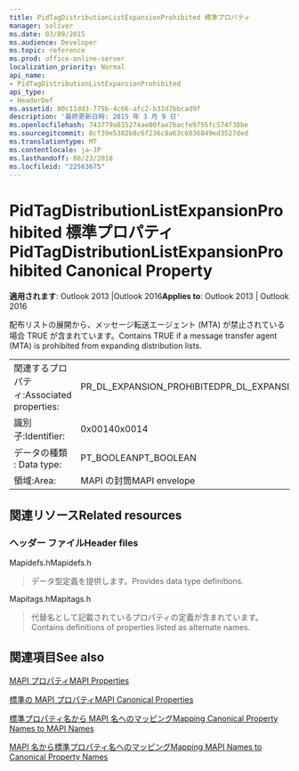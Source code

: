 ```yaml
---
title: PidTagDistributionListExpansionProhibited 標準プロパティ
manager: soliver
ms.date: 03/09/2015
ms.audience: Developer
ms.topic: reference
ms.prod: office-online-server
localization_priority: Normal
api_name:
- PidTagDistributionListExpansionProhibited
api_type:
- HeaderDef
ms.assetid: 80c11dd3-775b-4c66-afc2-b31d7bbcad9f
description: '最終更新日時: 2015 年 3 月 9 日'
ms.openlocfilehash: 743779a815274ae00fae7bacfe9755fc574f38be
ms.sourcegitcommit: 0cf39e5382b8c6f236c8a63c6036849ed3527ded
ms.translationtype: MT
ms.contentlocale: ja-JP
ms.lasthandoff: 08/23/2018
ms.locfileid: "22563675"
---
```

# <a name="pidtagdistributionlistexpansionprohibited-canonical-property"></a><span data-ttu-id="4a2a5-103">PidTagDistributionListExpansionProhibited 標準プロパティ</span><span class="sxs-lookup"><span data-stu-id="4a2a5-103">PidTagDistributionListExpansionProhibited Canonical Property</span></span>

  
  
<span data-ttu-id="4a2a5-104">**適用されます**: Outlook 2013 |Outlook 2016</span><span class="sxs-lookup"><span data-stu-id="4a2a5-104">**Applies to**: Outlook 2013 | Outlook 2016</span></span> 
  
<span data-ttu-id="4a2a5-105">配布リストの展開から、メッセージ転送エージェント (MTA) が禁止されている場合 TRUE が含まれています。</span><span class="sxs-lookup"><span data-stu-id="4a2a5-105">Contains TRUE if a message transfer agent (MTA) is prohibited from expanding distribution lists.</span></span>
  
|||
|:-----|:-----|
|<span data-ttu-id="4a2a5-106">関連するプロパティ:</span><span class="sxs-lookup"><span data-stu-id="4a2a5-106">Associated properties:</span></span>  <br/> |<span data-ttu-id="4a2a5-107">PR_DL_EXPANSION_PROHIBITED</span><span class="sxs-lookup"><span data-stu-id="4a2a5-107">PR_DL_EXPANSION_PROHIBITED</span></span>  <br/> |
|<span data-ttu-id="4a2a5-108">識別子:</span><span class="sxs-lookup"><span data-stu-id="4a2a5-108">Identifier:</span></span>  <br/> |<span data-ttu-id="4a2a5-109">0x0014</span><span class="sxs-lookup"><span data-stu-id="4a2a5-109">0x0014</span></span>  <br/> |
|<span data-ttu-id="4a2a5-110">データの種類 : </span><span class="sxs-lookup"><span data-stu-id="4a2a5-110">Data type:</span></span>  <br/> |<span data-ttu-id="4a2a5-111">PT_BOOLEAN</span><span class="sxs-lookup"><span data-stu-id="4a2a5-111">PT_BOOLEAN</span></span>  <br/> |
|<span data-ttu-id="4a2a5-112">領域:</span><span class="sxs-lookup"><span data-stu-id="4a2a5-112">Area:</span></span>  <br/> |<span data-ttu-id="4a2a5-113">MAPI の封筒</span><span class="sxs-lookup"><span data-stu-id="4a2a5-113">MAPI envelope</span></span>  <br/> |
   
## <a name="related-resources"></a><span data-ttu-id="4a2a5-114">関連リソース</span><span class="sxs-lookup"><span data-stu-id="4a2a5-114">Related resources</span></span>

### <a name="header-files"></a><span data-ttu-id="4a2a5-115">ヘッダー ファイル</span><span class="sxs-lookup"><span data-stu-id="4a2a5-115">Header files</span></span>

<span data-ttu-id="4a2a5-116">Mapidefs.h</span><span class="sxs-lookup"><span data-stu-id="4a2a5-116">Mapidefs.h</span></span>
  
> <span data-ttu-id="4a2a5-117">データ型定義を提供します。</span><span class="sxs-lookup"><span data-stu-id="4a2a5-117">Provides data type definitions.</span></span>
    
<span data-ttu-id="4a2a5-118">Mapitags.h</span><span class="sxs-lookup"><span data-stu-id="4a2a5-118">Mapitags.h</span></span>
  
> <span data-ttu-id="4a2a5-119">代替名として記載されているプロパティの定義が含まれています。</span><span class="sxs-lookup"><span data-stu-id="4a2a5-119">Contains definitions of properties listed as alternate names.</span></span>
    
## <a name="see-also"></a><span data-ttu-id="4a2a5-120">関連項目</span><span class="sxs-lookup"><span data-stu-id="4a2a5-120">See also</span></span>



[<span data-ttu-id="4a2a5-121">MAPI プロパティ</span><span class="sxs-lookup"><span data-stu-id="4a2a5-121">MAPI Properties</span></span>](mapi-properties.md)
  
[<span data-ttu-id="4a2a5-122">標準の MAPI プロパティ</span><span class="sxs-lookup"><span data-stu-id="4a2a5-122">MAPI Canonical Properties</span></span>](mapi-canonical-properties.md)
  
[<span data-ttu-id="4a2a5-123">標準プロパティ名から MAPI 名へのマッピング</span><span class="sxs-lookup"><span data-stu-id="4a2a5-123">Mapping Canonical Property Names to MAPI Names</span></span>](mapping-canonical-property-names-to-mapi-names.md)
  
[<span data-ttu-id="4a2a5-124">MAPI 名から標準プロパティ名へのマッピング</span><span class="sxs-lookup"><span data-stu-id="4a2a5-124">Mapping MAPI Names to Canonical Property Names</span></span>](mapping-mapi-names-to-canonical-property-names.md)

